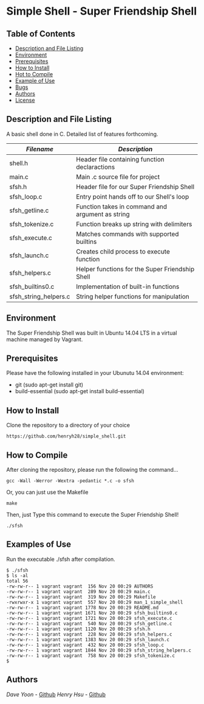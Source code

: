 # Simple Shell - Super Friendship Shell

## Table of Contents
* [Description and File Listing](#description)
* [Environment](#environment)
* [Prerequisites](#prerequisites)
* [How to Install](#installation)
* [Hot to Compile](#compile)
* [Example of Use](#example-of-use)
* [Bugs](#bugs)
* [Authors](#authors)
* [License](#license)

## Description and File Listing
A basic shell done in C.  Detailed list of features forthcoming.

|     *Filename*        |               *Description*                      |
|-----------------------|--------------------------------------------------|
| shell.h               | Header file containing function declaractions    |
| main.c                | Main .c source file for project                  |
| sfsh.h                | Header file for our Super Friendship Shell       |
| sfsh_loop.c           | Entry point hands off to our Shell's loop        |
| sfsh_getline.c        | Function takes in command and argument as string |
| sfsh_tokenize.c       | Function breaks up string with delimiters        |
| sfsh_execute.c        | Matches commands with supported builtins         | 
| sfsh_launch.c         | Creates child process to execute function        | 
| sfsh_helpers.c        | Helper functions for the Super Friendship Shell  | 
| sfsh_builtins0.c      | Implementation of built-in functions             | 
| sfsh_string_helpers.c | String helper functions for manipulation         | 

## Environment
The Super Friendship Shell was built in Ubuntu 14.04 LTS in a virtual 
machine managed by Vagrant.

## Prerequisites
Please have the following installed in your Ubunutu 14.04 environment:
- git (sudo apt-get install git)
- build-essential (sudo apt-get install build-essential) 

## How to Install
Clone the repository to a directory of your choice
```
https://github.com/henryh28/simple_shell.git
```

## How to Compile
After cloning the repository, please run the following the command...
```
gcc -Wall -Werror -Wextra -pedantic *.c -o sfsh
```
Or, you can just use the Makefile
```
make
```
Then, just Type this command to execute the Super Friendship Shell!
```
./sfsh
```

## Examples of Use
Run the executable ./sfsh after compilation.
```
$ ./sfsh
$ ls -al
total 56
-rw-rw-r-- 1 vagrant vagrant  156 Nov 20 00:29 AUTHORS
-rw-rw-r-- 1 vagrant vagrant  289 Nov 20 00:29 main.c
-rw-rw-r-- 1 vagrant vagrant  319 Nov 20 00:29 Makefile
-rwxrwxr-x 1 vagrant vagrant  557 Nov 20 00:29 man_1_simple_shell
-rw-rw-r-- 1 vagrant vagrant 1778 Nov 20 00:29 README.md
-rw-rw-r-- 1 vagrant vagrant 1671 Nov 20 00:29 sfsh_builtins0.c
-rw-rw-r-- 1 vagrant vagrant 1721 Nov 20 00:29 sfsh_execute.c
-rw-rw-r-- 1 vagrant vagrant  540 Nov 20 00:29 sfsh_getline.c
-rw-rw-r-- 1 vagrant vagrant 1120 Nov 20 00:29 sfsh.h
-rw-rw-r-- 1 vagrant vagrant  228 Nov 20 00:29 sfsh_helpers.c
-rw-rw-r-- 1 vagrant vagrant 1383 Nov 20 00:29 sfsh_launch.c
-rw-rw-r-- 1 vagrant vagrant  432 Nov 20 00:29 sfsh_loop.c
-rw-rw-r-- 1 vagrant vagrant 1844 Nov 20 00:29 sfsh_string_helpers.c
-rw-rw-r-- 1 vagrant vagrant  758 Nov 20 00:29 sfsh_tokenize.c
$
```

## Authors
*Dave Yoon* - [Github](https://github.com/daveyoon64)
*Henry Hsu* - [Github](https://github.com/henryh28)
